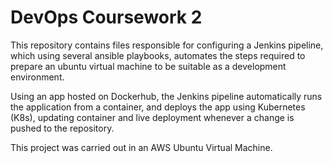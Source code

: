 # DevOps Coursework 2 

This repository contains files responsible for configuring a Jenkins pipeline, which using several ansible playbooks, automates the steps required to prepare an ubuntu virtual machine to be suitable as a development environment.

Using an app hosted on Dockerhub, the Jenkins pipeline automatically runs the application from a container, and deploys the app using Kubernetes (K8s), updating container and live deployment whenever a change is pushed to the repository.

This project was carried out in an AWS Ubuntu Virtual Machine.
